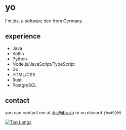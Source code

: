 # yo
I'm jbs, a software dev from Germany.
## experience
* Java
* Kotlin
* Python
* Node\.js/JavaScript/TypeScript
* Go
* HTML/CSS
* Rust
* PostgreSQL
## contact
you can contact me at [jbs@jbs.sh](mailto:jbs@jbs.sh) or on discord `jbs#9999`

[![Top Langs](https://github-readme-stats.vercel.app/api/top-langs/?username=lordjbs&layout=compact&title_color=fff&icon_color=79ff97&text_color=9f9f9f&bg_color=151515)](https://github.com/anuraghazra/github-readme-stats)
